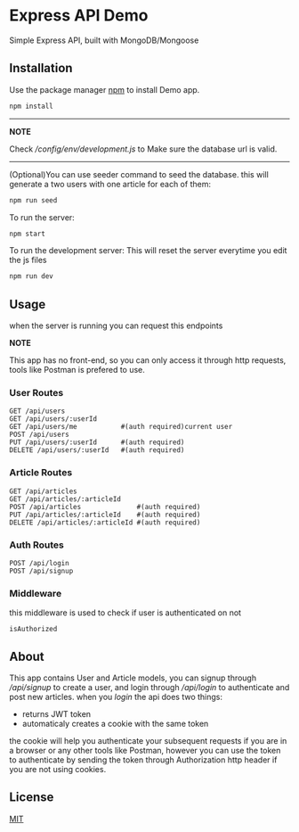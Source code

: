 # Express API Demo

Simple Express API, built with MongoDB/Mongoose

## Installation

Use the package manager [npm](https://npmjs.com/) to install Demo app.

```bash
npm install
```

---

**NOTE**

Check _/config/env/development.js_ to Make sure the database url is valid.

---

(Optional)You can use seeder command to seed the database.
this will generate a two users with one article for each of them:

```bash
npm run seed
```

To run the server:

```bash
npm start
```

To run the development server:
This will reset the server everytime you edit the js files

```bash
npm run dev
```

## Usage

when the server is running you can request this endpoints

**NOTE**

This app has no front-end, so you can only access it through http requests, tools like Postman is prefered to use.

### User Routes

```url
GET /api/users
GET /api/users/:userId
GET /api/users/me           #(auth required)current user
POST /api/users
PUT /api/users/:userId      #(auth required)
DELETE /api/users/:userId   #(auth required)
```

### Article Routes

```url
GET /api/articles
GET /api/articles/:articleId
POST /api/articles              #(auth required)
PUT /api/articles/:articleId    #(auth required)
DELETE /api/articles/:articleId #(auth required)
```

### Auth Routes

```url
POST /api/login
POST /api/signup
```

### Middleware

this middleware is used to check if user is authenticated on not

```url
isAuthorized
```

## About

This app contains User and Article models, you can signup through _/api/signup_ to create a user, and login through _/api/login_ to authenticate and post new articles.
when you _login_ the api does two things:

- returns JWT token
- automaticaly creates a cookie with the same token

the cookie will help you authenticate your subsequent requests if you are in a browser or any other tools like Postman, however you can use the token to authenticate by sending the token through Authorization http header if you are not using cookies.

## License

[MIT](https://choosealicense.com/licenses/mit/)
